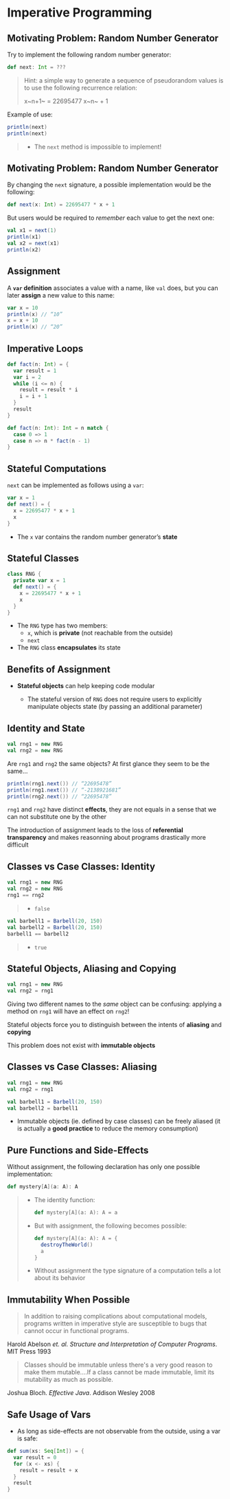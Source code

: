 
# Imperative Programming

## Motivating Problem: Random Number Generator

Try to implement the following random number generator:

```scala
def next: Int = ???
```

> Hint: a simple way to generate a sequence of pseudorandom values is to use the following recurrence relation:
>
> x~n+1~ = 22695477 x~n~ + 1

Example of use:

```scala
println(next)
println(next)
```

> - The `next` method is impossible to implement!

## Motivating Problem: Random Number Generator

By changing the `next` signature, a possible implementation would be the following:

```scala
def next(x: Int) = 22695477 * x + 1
```

But users would be required to *remember* each value to get the next one:

```scala
val x1 = next(1)
println(x1)
val x2 = next(x1)
println(x2)
```

## Assignment

A **`var` definition** associates a value with a name, like `val` does, but you can later **assign** a new value to this name:

```scala
var x = 10
println(x) // “10”
x = x + 10
println(x) // “20”
```

## Imperative Loops

~~~ scala
def fact(n: Int) = {
  var result = 1
  var i = 2
  while (i <= n) {
    result = result * i
    i = i + 1
  }
  result
}
~~~

~~~ scala
def fact(n: Int): Int = n match {
  case 0 => 1
  case n => n * fact(n - 1)
}
~~~

## Stateful Computations

`next` can be implemented as follows using a `var`:

```scala
var x = 1
def next() = {
  x = 22695477 * x + 1
  x
}
```

- The `x` var contains the random number generator’s **state**

## Stateful Classes

~~~ scala
class RNG {
  private var x = 1
  def next() = {
    x = 22695477 * x + 1
    x
  }
}
~~~

- The `RNG` type has two members:
    - `x`, which is **private** (not reachable from the outside)
    - `next`
- The `RNG` class **encapsulates** its state

## Benefits of Assignment

- **Stateful objects** can help keeping code modular

    - The stateful version of `RNG` does not require users to explicitly manipulate objects state (by passing an additional parameter)

## Identity and State

```scala
val rng1 = new RNG
val rng2 = new RNG
```

Are `rng1` and `rng2` the same objects? At first glance they seem to be the same…

~~~ scala
println(rng1.next()) // “22695478”
println(rng1.next()) // “-2138921681”
println(rng2.next()) // “22695478”
~~~

`rng1` and `rng2` have distinct **effects**, they are not equals in a sense that we can not substitute one by the other

The introduction of assignment leads to the loss of **referential transparency** and makes reasonning about programs drastically more difficult

## Classes vs Case Classes: Identity

~~~ scala
val rng1 = new RNG
val rng2 = new RNG
rng1 == rng2
~~~

> - `false`

~~~ scala
val barbell1 = Barbell(20, 150)
val barbell2 = Barbell(20, 150)
barbell1 == barbell2
~~~

> - `true`

## Stateful Objects, Aliasing and Copying

```scala
val rng1 = new RNG
val rng2 = rng1
```

Giving two different names to the *same* object can be confusing: applying a method on `rng1` will have an effect on `rng2`!

Stateful objects force you to distinguish between the intents of **aliasing** and **copying**

This problem does not exist with **immutable objects**

## Classes vs Case Classes: Aliasing

~~~ scala
val rng1 = new RNG
val rng2 = rng1
~~~

~~~ scala
val barbell1 = Barbell(20, 150)
val barbell2 = barbell1
~~~

- Immutable objects (ie. defined by case classes) can be freely aliased (it is actually a **good practice** to reduce the memory consumption)

## Pure Functions and Side-Effects

Without assignment, the following declaration has only one possible implementation:

```scala
def mystery[A](a: A): A
```

>   - The identity function:
>
>     ```scala
>     def mystery[A](a: A): A = a
>     ```
>
>   - But with assignment, the following becomes possible:
>
>     ```scala
>     def mystery[A](a: A): A = {
>       destroyTheWorld()
>       a
>     }
>     ```
>
>   - Without assignment the type signature of a computation tells a lot about its behavior

## Immutability When Possible

> In addition to raising complications about computational models, programs written in imperative style are susceptible to bugs that cannot occur in functional programs.

Harold Abelson *et. al.* *Structure and Interpretation of Computer Programs*. MIT Press 1993

> Classes should be immutable unless there's a very good reason to make them mutable....If a class cannot be made immutable, limit its mutability as much as possible.

Joshua Bloch. *Effective Java*. Addison Wesley 2008

## Safe Usage of Vars

- As long as side-effects are not observable from the outside, using a var is safe:

~~~ scala
def sum(xs: Seq[Int]) = {
  var result = 0
  for (x <- xs) {
    result = result + x
  }
  result
}
~~~